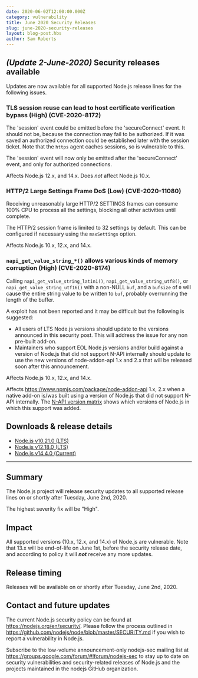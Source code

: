 ```yaml
---
date: 2020-06-02T12:00:00.000Z
category: vulnerability
title: June 2020 Security Releases
slug: june-2020-security-releases
layout: blog-post.hbs
author: Sam Roberts
---
```


## _(Update 2-June-2020)_ Security releases available

Updates are now available for all supported Node.js release lines for the following
issues.

### TLS session reuse can lead to host certificate verification bypass (High) (CVE-2020-8172)

The 'session' event could be emitted before the 'secureConnect' event. It should not be, because the connection may fail to be authorized. If it was saved an authorized connection could be established later with the session ticket. Note that the `https` agent caches sessions, so is vulnerable to this.

The 'session' event will now only be emitted after the 'secureConnect' event, and only for authorized connections.

Affects Node.js 12.x, and 14.x. Does _not_ affect Node.js 10.x.

### HTTP/2 Large Settings Frame DoS (Low) (CVE-2020-11080)

Receiving unreasonably large HTTP/2 SETTINGS frames can consume 100% CPU to process all the settings, blocking all other activities until complete.

The HTTP/2 session frame is limited to 32 settings by default. This can be configured if necessary using the `maxSettings` option.

Affects Node.js 10.x, 12.x, and 14.x.

### `napi_get_value_string_*()` allows various kinds of memory corruption (High) (CVE-2020-8174)

Calling `napi_get_value_string_latin1()`, `napi_get_value_string_utf8()`, or `napi_get_value_string_utf16()` with a non-NULL `buf`, and a `bufsize` of `0` will cause the entire string value to be written to `buf`, probably overrunning the length of the buffer.

A exploit has not been reported and it may be difficult but the following is suggested:
 * All users of LTS Node.js versions should update to the versions announced in this security post. This will address the issue for any non pre-built add-on.
 * Maintainers who support EOL Node.js versions and/or build against a version of Node.js that did not support N-API internally should update to use the new versions of node-addon-api 1.x and 2.x that will be released soon after this announcement.

Affects Node.js 10.x, 12.x, and 14.x.

Affects https://www.npmjs.com/package/node-addon-api 1.x, 2.x when a native add-on is/was built using a version of Node.js that did not support N-API internally.  The [N-API version matrix](https://github.com/nodejs/node/blob/master/doc/api/n-api.md#n-api-version-matrix) shows which versions of Node.js in which this support was added.

## Downloads & release details

* [Node.js v10.21.0 (LTS)](https://nodejs.org/en/blog/release/v10.21.0/)
* [Node.js v12.18.0 (LTS)](https://nodejs.org/en/blog/release/v12.18.0/)
* [Node.js v14.4.0 (Current)](https://nodejs.org/en/blog/release/v14.4.0/)

--------------------------------------

## Summary

The Node.js project will release security updates to all supported release lines on or shortly after Tuesday, June 2nd, 2020.

The highest severity fix will be "High".

## Impact

All supported versions (10.x, 12.x, and 14.x) of Node.js are vulnerable. Note that 13.x will be end-of-life on June 1st, before the security release date, and according to policy it will ***not*** receive any more updates.

## Release timing

Releases will be available on or shortly after Tuesday, June 2nd, 2020.

## Contact and future updates

The current Node.js security policy can be found at https://nodejs.org/en/security/. Please follow the process outlined in https://github.com/nodejs/node/blob/master/SECURITY.md if you wish to report a vulnerability in Node.js.

Subscribe to the low-volume announcement-only nodejs-sec mailing list at https://groups.google.com/forum/#!forum/nodejs-sec to stay up to date on security vulnerabilities and security-related releases of Node.js and the projects maintained in the nodejs GitHub organization.

